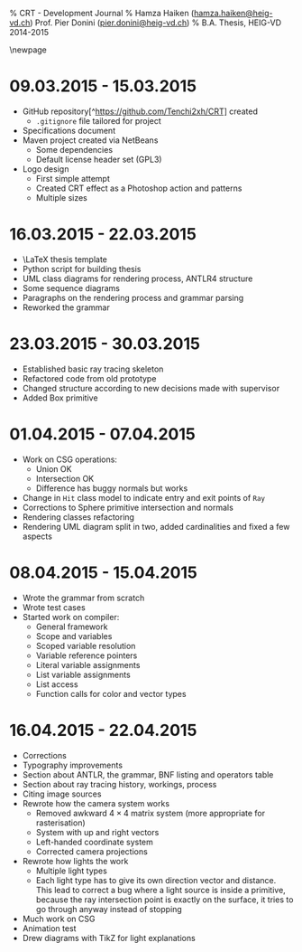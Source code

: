 % CRT - Development Journal
% Hamza Haiken (hamza.haiken@heig-vd.ch)
  Prof. Pier Donini (pier.donini@heig-vd.ch)
% B.A. Thesis, HEIG-VD 2014-2015

\newpage

# 09.03.2015 - 15.03.2015

- GitHub repository[^https://github.com/Tenchi2xh/CRT] created
    - `.gitignore` file tailored for project
- Specifications document
- Maven project created via NetBeans
    - Some dependencies
    - Default license header set (GPL3)
- Logo design
    - First simple attempt
    - Created CRT effect as a Photoshop action and patterns
    - Multiple sizes

# 16.03.2015 - 22.03.2015

- \LaTeX thesis template
- Python script for building thesis
- UML class diagrams for rendering process, ANTLR4 structure
- Some sequence diagrams
- Paragraphs on the rendering process and grammar parsing
- Reworked the grammar

# 23.03.2015 - 30.03.2015

- Established basic ray tracing skeleton
- Refactored code from old prototype
- Changed structure according to new decisions made with supervisor
- Added Box primitive

# 01.04.2015 - 07.04.2015

- Work on CSG operations:
    + Union OK
    + Intersection OK
    + Difference has buggy normals but works
- Change in `Hit` class model to indicate entry and exit points of `Ray`
- Corrections to Sphere primitive intersection and normals
- Rendering classes refactoring
- Rendering UML diagram split in two, added cardinalities and fixed a few aspects

# 08.04.2015 - 15.04.2015

- Wrote the grammar from scratch
- Wrote test cases
- Started work on compiler:
    - General framework
    - Scope and variables
    - Scoped variable resolution
    - Variable reference pointers
    - Literal variable assignments
    - List variable assignments
    - List access
    - Function calls for color and vector types

# 16.04.2015 - 22.04.2015

- Corrections
- Typography improvements
- Section about ANTLR, the grammar, BNF listing and operators table
- Section about ray tracing history, workings, process
- Citing image sources
- Rewrote how the camera system works
    + Removed awkward $4 \times 4$ matrix system (more appropriate for rasterisation)
    + System with up and right vectors
    + Left-handed coordinate system
    + Corrected camera projections
- Rewrote how lights the work
    + Multiple light types
    + Each light type has to give its own direction vector and distance. This lead to correct a bug where a light source is inside a primitive, because the ray intersection point is exactly on the surface, it tries to go through anyway instead of stopping
- Much work on CSG
- Animation test
- Drew diagrams with TikZ for light explanations